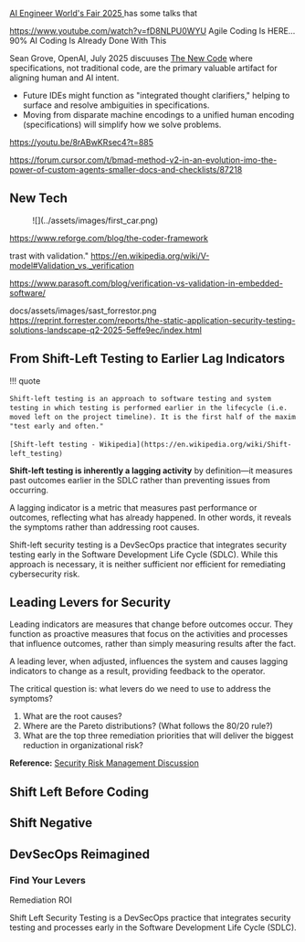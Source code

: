 

[AI Engineer World's Fair 2025 ](https://www.youtube.com/playlist?list=PLcfpQ4tk2k0W3ORTR-Cr4Ppw6UrN8kfMh) has some talks that 

https://www.youtube.com/watch?v=fD8NLPU0WYU  Agile Coding Is HERE… 90% AI Coding Is Already Done With This

 Sean Grove, OpenAI, July 2025 discuuses [The New Code](https://youtu.be/8rABwKRsec4?si=bVyUlwN6XsRnvzkp) where specifications, not traditional code, are the primary valuable artifact for aligning human and AI intent.
 - Future IDEs might function as "integrated thought clarifiers," helping to surface and resolve ambiguities in specifications.
 - Moving from disparate machine encodings to a unified human encoding (specifications) will simplify how we solve problems.

https://youtu.be/8rABwKRsec4?t=885

https://forum.cursor.com/t/bmad-method-v2-in-an-evolution-imo-the-power-of-custom-agents-smaller-docs-and-checklists/87218

## New Tech

<figure markdown>
![](../assets/images/first_car.png)

</figure>




https://www.reforge.com/blog/the-coder-framework



trast with validation."
https://en.wikipedia.org/wiki/V-model#Validation_vs._verification

https://www.parasoft.com/blog/verification-vs-validation-in-embedded-software/

docs/assets/images/sast_forrestor.png
https://reprint.forrester.com/reports/the-static-application-security-testing-solutions-landscape-q2-2025-5effe9ec/index.html

## From Shift-Left Testing to Earlier Lag Indicators

!!! quote

    Shift-left testing is an approach to software testing and system testing in which testing is performed earlier in the lifecycle (i.e. moved left on the project timeline). It is the first half of the maxim "test early and often."

    [Shift-left testing - Wikipedia](https://en.wikipedia.org/wiki/Shift-left_testing)

**Shift-left testing is inherently a lagging activity** by definition—it measures past outcomes earlier in the SDLC rather than preventing issues from occurring.

A lagging indicator is a metric that measures past performance or outcomes, reflecting what has already happened. In other words, it reveals the symptoms rather than addressing root causes.

Shift-left security testing is a DevSecOps practice that integrates security testing early in the Software Development Life Cycle (SDLC). While this approach is necessary, it is neither sufficient nor efficient for remediating cybersecurity risk.

## Leading Levers for Security

Leading indicators are measures that change before outcomes occur. They function as proactive measures that focus on the activities and processes that influence outcomes, rather than simply measuring results after the fact.

A leading lever, when adjusted, influences the system and causes lagging indicators to change as a result, providing feedback to the operator.

The critical question is: what levers do we need to use to address the symptoms?

1. What are the root causes?
2. Where are the Pareto distributions? (What follows the 80/20 rule?)
3. What are the top three remediation priorities that will deliver the biggest reduction in organizational risk?

**Reference:** [Security Risk Management Discussion](https://youtu.be/oMZN810xfck?t=897)
## Shift Left Before Coding



## Shift Negative

## DevSecOps Reimagined


### Find Your Levers

Remediation ROI 


Shift Left Security Testing is a DevSecOps practice that integrates security testing and processes early in the Software Development Life Cycle (SDLC). 
